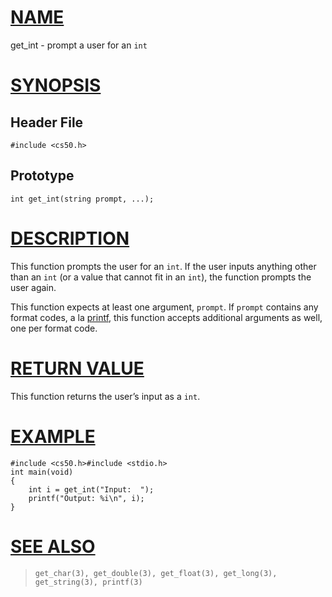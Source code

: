 # [NAME](#name)

get_int - prompt a user for an `int`

# [SYNOPSIS](#synopsis)

## Header File

    #include <cs50.h>

## Prototype

    int get_int(string prompt, ...);

# [DESCRIPTION](#description)

This function prompts the user for an `int`. If the user inputs anything other than an `int` (or a value that cannot fit in an `int`), the function prompts the user again.

This function expects at least one argument, `prompt`. If `prompt` contains any format codes, a la [printf](printf), this function accepts additional arguments as well, one per format code.

# [RETURN VALUE](#return-value)

This function returns the user’s input as a `int`.

# [EXAMPLE](#example)

    #include <cs50.h>#include <stdio.h>
    int main(void)
    {
        int i = get_int("Input:  ");
        printf("Output: %i\n", i);
    }

# [SEE ALSO](#see-also)

>     get_char(3), get_double(3), get_float(3), get_long(3),
>     get_string(3), printf(3)
